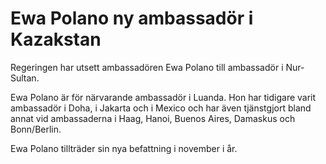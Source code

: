 # Ewa Polano ny ambassadör i Kazakstan

Regeringen har utsett ambassadören Ewa Polano till ambassadör i Nur-Sultan.

Ewa Polano är för närvarande ambassadör i Luanda. Hon har tidigare varit ambassadör i Doha, i Jakarta och i Mexico och har även tjänstgjort bland annat vid ambassaderna i Haag, Hanoi, Buenos Aires, Damaskus och Bonn/Berlin.

Ewa Polano tillträder sin nya befattning i november i år.
